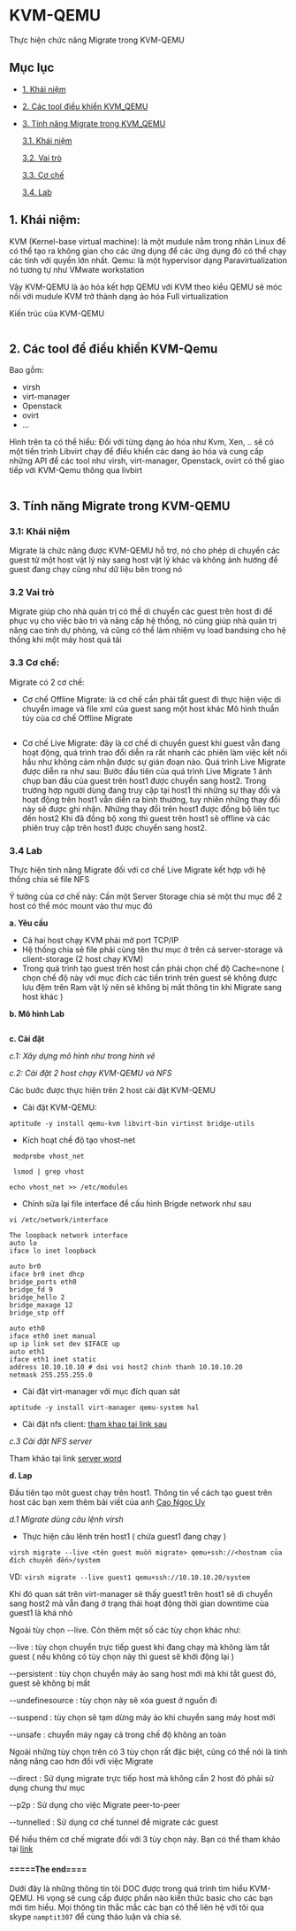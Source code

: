 # KVM-QEMU
Thực hiện chức năng Migrate trong KVM-QEMU
## Mục lục
- [1. Khái niệm](#kn)

- [2. Các tool điều khiển KVM_QEMU](#dk)

- [3. Tính năng Migrate trong KVM_QEMU](#chucnang)

   [3.1. Khái niệm](#kn2)
   
   [3.2. Vai trò](#vc)
   
   [3.3. Cơ chế](#ch)
   
   [3.4. Lab](#lab)
   
<a name="kn"></a>
## 1. Khái niệm:
KVM (Kernel-base virtual machine): là một mudule nằm trong nhân Linux để có thể tạo ra không gian cho các ứng dụng để các ứng dụng đó có thể chạy các tính với quyền lớn nhất.
Qemu: là một hypervisor dạng Paravirtualization nó tương tự như VMwate workstation 

Vậy KVM-QEMU là ảo hóa kết hợp QEMU với KVM theo kiểu QEMU sẽ móc nối với  mudule KVM trở thành dạng ảo hóa Full virtualization 

Kiến trúc của KVM-QEMU

<img class="image__pic js-image-pic" src="http://i.imgur.com/LDUJSNZ.png" alt="" id="screenshot-image">

<a name="dk"></a>
## 2. Các tool để điều khiển KVM-Qemu
Bao gồm: 

+ virsh 
+ virt-manager
+ Openstack
+ ovirt
+ ...

Hình trên ta có thể hiểu: Đối với từng dạng ảo hóa như Kvm, Xen, .. sẽ có một tiến trình Libvirt chạy để điều khiển các dang ảo hóa và cung cấp những API để các tool như virsh, virt-manager, Openstack, ovirt có thể giao tiếp với KVM-Qemu thông qua livbirt

<img class="image__pic js-image-pic" src="http://i.imgur.com/c2Qn4V8.png" alt="" id="screenshot-image">

<a name="chucnang"></a>
## 3. Tính năng Migrate trong KVM-QEMU

<a name="kn2"></a>
### 3.1: Khái niệm

Migrate là chức năng được KVM-QEMU hỗ trợ, nó cho phép di chuyển các guest từ một host vật lý này sang host vật lý khác và không ảnh hướng để guest đang chạy cũng như dữ liệu bên trong nó

<a name="vc"></a>
### 3.2 Vai trò

Migrate giúp cho nhà quản trị có thể di chuyển các guest trên host đi để phục vụ cho việc bảo trì và nâng cấp hệ thống, nó cũng giúp nhà quản trị nâng cao tính dự phòng, và cũng có thể làm nhiệm vụ load bandsing cho hệ thống khi một máy host quá tải

<a name="cn"></a>
### 3.3 Cơ chế:
Migrate có 2 cơ chế:
+ Cơ chế Offline Migrate: là cơ chế cần phải tắt guest đi thực hiện việc di chuyển image và file xml của guest sang một host khác
Mô hình thuần túy của cơ chế Offline Migrate

<img class="image__pic js-image-pic" src="http://i.imgur.com/TbLqlOI.png" alt="" id="screenshot-image">


+ Cơ chế Live Migrate: đây là cơ chế di chuyển guest khi guest vẫn đang hoạt động, quá trình trao đổi diễn ra rất nhanh các phiên làm việc kết nối hầu như không cảm nhận được sự gián đoạn nào. Quá trình Live Migrate được diễn ra như sau: Bước đầu tiên của quá trình Live Migrate 1 ảnh chụp ban đầu của guest trên host1 được chuyển sang host2. Trong trường hợp người dùng đang truy cập tại host1 thì những sự thay đổi và hoạt động trên host1 vẫn diễn ra bình thường, tuy nhiên những thay đổi này sẽ được ghi nhận. Những thay đổi trên host1 được đồng bộ liên tục đến host2
Khi đã đồng bộ xong thì guest trên host1 sẽ offline và các phiên truy cập trên host1 được chuyển sang host2.

<a name="lab"></a>
### 3.4 Lab

Thực hiện tính năng Migrate đối với cơ chế Live Migrate kết hợp với hệ thống chia sẻ file NFS

Ý tưởng của cơ chế này: Cần một Server Storage chia sẻ một thư mục để 2 host có thể móc mount vào thư mục đó

**a. Yêu cầu**

+ Cả hai host chạy KVM phải mở port TCP/IP
+ Hệ thống chia sẻ file phải cùng tên thư mục ở trên cả server-storage và client-storage (2 host chạy KVM)
+ Trong quá trình tạo guest trên host cần phải chọn chế độ Cache=none ( chọn chế độ này với mục đích các tiến trình trên guest sẽ không được lưu đệm trên Ram vật lý nên sẽ không bị mất thông tin khi Migrate sang host khác )

**b. Mô hình Lab**

<img class="image__pic js-image-pic" src="http://i.imgur.com/8wHeLvf.png" alt="" id="screenshot-image">

**c. Cài đặt**

*c.1: Xây dựng mô hình như trong hình vẽ*

*c.2: Cài đặt 2 host chạy KVM-QEMU và NFS*

Các bước được thực hiện trên 2 host cài đặt KVM-QEMU

+ Cài đặt KVM-QEMU:
```
aptitude -y install qemu-kvm libvirt-bin virtinst bridge-utils
```
+ Kích hoạt chế độ tạo vhost-net
```
 modprobe vhost_net 
```
```
 lsmod | grep vhost
```
```
echo vhost_net >> /etc/modules
```
+ Chỉnh sửa lại file interface để cấu hình Brigde network như sau

```
vi /etc/network/interface
```
```
The loopback network interface
auto lo
iface lo inet loopback

auto br0
iface br0 inet dhcp
bridge_ports eth0
bridge_fd 9
bridge_hello 2
bridge_maxage 12
bridge_stp off

auto eth0
iface eth0 inet manual
up ip link set dev $IFACE up
auto eth1
iface eth1 inet static
address 10.10.10.10 # doi voi host2 chinh thanh 10.10.10.20
netmask 255.255.255.0
```
+ Cài đặt virt-manager với mục đích quan sát
```
aptitude -y install virt-manager qemu-system hal
```
+ Cài đặt nfs client: [tham khao tai link sau](http://www.server-world.info/en/note?os=Ubuntu_14.04&p=nfs&f=2)

*c.3 Cài đặt NFS server*

Tham khảo tại link [server word](http://www.server-world.info/en/note?os=Ubuntu_14.04&p=nfs&f=1)

**d. Lap**

Đầu tiên tạo môt guest chạy trên host1. Thông tin về cách tạo guest trên host các bạn xem thêm bài viết của anh [Cao Ngọc Uy](https://github.com/caongocuy/Tao-image)

*d.1 Migrate dùng câu lệnh virsh*

+ Thực hiện câu lênh trên host1 ( chứa guest1 đang chạy )
```
virsh migrate --live <tên guest muốn migrate> qemu+ssh://<hostnam của đích chuyển đến>/system
```
VD: ` virsh migrate --live guest1 qemu+ssh://10.10.10.20/system `

Khi đó quan sát trên virt-manager sẽ thấy guest1 trên host1 sẽ di chuyển sang host2 mà vẫn đang ở trạng thái hoạt động thời gian downtime của guest1 là khá nhỏ

Ngoài tùy chọn --live. Còn thêm một số các tùy chọn khác như:

--live : tùy chọn chuyển trực tiếp guest khi đang chạy mà không làm tắt guest ( nếu không có tùy chọn này thì guest sẽ khởi động lại )

--persistent : tùy chọn chuyển máy ảo sang host mới mà khi tắt guest đó, guest sẽ không bị mất

--undefinesource : tùy chọn này sẽ xóa guest ở nguồn đi 

--suspend : tùy chọn sẽ tạm dừng máy ảo khi chuyển sang máy host mới

--unsafe : chuyển máy ngay cả trong chế độ không an toàn
 
 Ngoài những tùy chọn trên có 3 tùy chọn rất đặc biệt, cũng có thể nói là tính năng nâng cao hơn đối với việc Migrate 
 
 --direct : Sử dụng migrate trực tiếp host mà không cần 2 host đó phải sử dụng chung thư mục
 
 --p2p : Sử dụng cho việc Migrate peer-to-peer 
 
 --tunnelled : Sử dụng cơ chế tunnel để migrate các guest
 
 Để hiểu thêm cơ chế migrate đối với 3 tùy chọn này. Bạn có thể tham khảo tại [link](https://libvirt.org/migration.html)
 
####        =====The end====  
 
Dưới đây là những thông tin tôi DOC được trong quá trình tìm hiểu KVM-QEMU. Hi vọng sẽ cung cấp được phần nào kiến thức basic cho các bạn mới tìm hiểu. Mọi thông tin thắc mắc các bạn có thể liên hệ với tôi qua skype `namptit307` để cùng thảo luận và chia sẻ.
 
